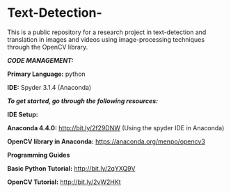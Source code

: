 # Text-Detection-

This is a public repository for a research project in text-detection and translation in images and videos using image-processing techniques through the OpenCV library. 

***CODE MANAGEMENT:***

  **Primary Language:** python

  **IDE:** Spyder 3.1.4 (Anaconda)
  

***To get started, go through the following resources:***

**IDE Setup:**

   **Anaconda 4.4.0:** http://bit.ly/2f29DNW  (Using the spyder IDE in Anaconda)

   **OpenCV library in Anaconda:** https://anaconda.org/menpo/opencv3


**Programming Guides**

  **Basic Python Tutorial:** http://bit.ly/2qYXQ9V

  **OpenCV Tutorial:** http://bit.ly/2vW2HKt

